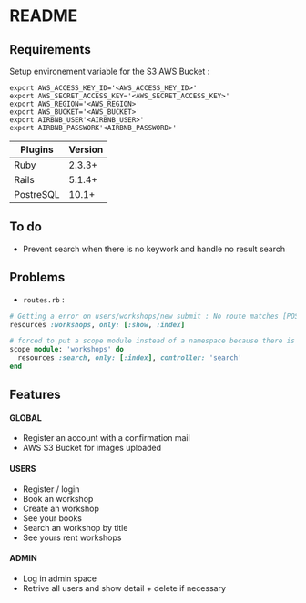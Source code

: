 # README

## Requirements 

Setup environement variable for the S3 AWS Bucket : 
```shell
export AWS_ACCESS_KEY_ID='<AWS_ACCESS_KEY_ID>'
export AWS_SECRET_ACCESS_KEY='<AWS_SECRET_ACCESS_KEY>'
export AWS_REGION='<AWS_REGION>'
export AWS_BUCKET='<AWS_BUCKET>'
export AIRBNB_USER'<AIRBNB_USER>'
export AIRBNB_PASSWORK'<AIRBNB_PASSWORD>'
```

Plugins | Version
--- | ---
Ruby | 2.3.3+
Rails | 5.1.4+
PostreSQL | 10.1+

## To do 

* Prevent search when there is no keywork and handle no result search

## Problems 

* `routes.rb` :
```ruby 
# Getting a error on users/workshops/new submit : No route matches [POST] "/workshops"
resources :workshops, only: [:show, :index] 

# forced to put a scope module instead of a namespace because there is an error when running workshops_controller.rb
scope module: 'workshops' do 
  resources :search, only: [:index], controller: 'search'
end
```

## Features 

#### GLOBAL
* Register an account with a confirmation mail
* AWS S3 Bucket for images uploaded 

#### USERS
* Register / login 
* Book an workshop
* Create an workshop 
* See your books 
* Search an workshop by title
* See yours rent workshops 

#### ADMIN
* Log in admin space
* Retrive all users and show detail + delete if necessary 